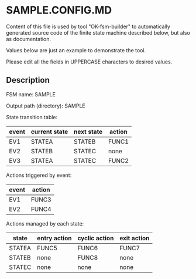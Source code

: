 # SAMPLE.CONFIG.MD

Content of this file is used by tool "OK-fsm-builder" to automatically generated source code of the finite state machine described below, but also as documentation.

Values below are just an example to demonstrate the tool.

Please edit all the fields in UPPERCASE characters to desired values.

## Description

FSM name: SAMPLE

Output path (directory): SAMPLE

State transition table:

| event | current state | next state | action |
| --- | --- | --- | --- |
| EV1 | STATEA | STATEB | FUNC1 |
| EV2 | STATEB | STATEC | none |
| EV3 | STATEA | STATEC | FUNC2 |

Actions triggered by event:

| event | action |
| --- | --- |
| EV1 | FUNC3 |
| EV2 | FUNC4 |

Actions managed by each state:

| state | entry action | cyclic action | exit action |
| --- | --- | --- | --- |
| STATEA | FUNC5 | FUNC6 | FUNC7 |
| STATEB | none | FUNC8 | none |
| STATEC | none | none | none |